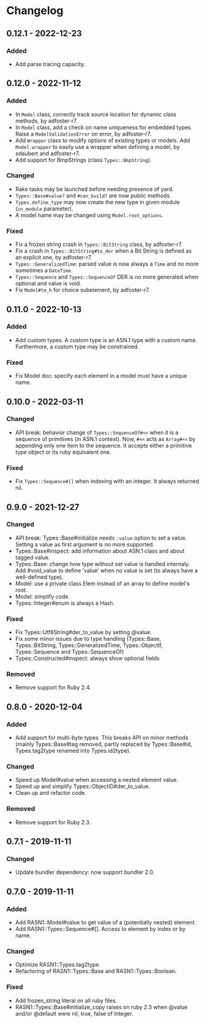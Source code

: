 # Changelog

## 0.12.1 - 2022-12-23

### Added

* Add parse tracing capacity.

## 0.12.0 - 2022-11-12

### Added

* In `Model` class, correctly track source location for dynamic class methods, by adfoster-r7.
* In `Model` class, add a check on name uniqueness for embedded types. Raise a `ModelValidationError` on error, by adfoster-r7.
* Add `Wrapper` class to modify options of existing types or models. Add `Model.wrapper` to easily use a wrapper when defining a model, by sdaubert and adfoster-r7.
* Add support for BmpStrings (class `Types::BmpString`).

### Changed

* Rake tasks may be launched before needing presence of yard.
* `Types::Base#value?` and `#can_build?` are now public methods.
* `Types.define_type` may now create the new type in given module (`in_module` parameter).
* A model name may be changed using `Model.root_options`.

### Fixed

* Fix a frozen string crash in `Types::BitString` class, by adfoster-r7.
* Fix a crash in `Types::BitString#to_der` when a Bit String is defined as an explicit one, by adfoster-r7.
* `Types::GeneralizedTime`: parsed value is now always a `Time` and no more sometimes a `DateTime`.
* `Types::Sequence` and `Types::SequenceOf` DER is no more generated when optional and value is void.
* Fix `Model#to_h` for choice subelement, by adfoster-r7.

## 0.11.0 - 2022-10-13

### Added

* Add custom types. A custom type is an ASN.1 type with a custom name. Furthermore, a custom type may be constrained.

### Fixed

* Fix Model doc: specify each element in a model must have a unique name.

## 0.10.0 - 2022-03-11

### Changed

* API break: behavior change of `Types::SequenceOf#<<` when it is a sequence of primitives (in ASN.1 context). Now, `#<<` acts as `Array#<<` by appending only one item to the sequence. It accepts either a primitive type object or its ruby equivalent one.

### Fixed

* Fix `Types::Sequence#[]` when indexing with an integer. It always returned nil.

## 0.9.0 - 2021-12-27

### Changed

* API break: Types::Base#initialize needs `:value` option to set a value. Setting a
  value as first argument is no more supported.
* Types::Base#inspect: add information about ASN.1 class and about tagged value.
* Types::Base: change how type without set value is handled internaly. Add #void_value to define 'value' when no value is set (to always have a well-defined type).
* Model: use a private class Elem instead of an array to define model's root.
* Model: simplify code.
* Types::Integer#enum is always a Hash.

### Fixed

* Fix Types::Utf8String#der_to_value by setting @value.
* Fix some minor issues due to type handling (Types::Base, Types::BitString,
  Types::GeneralizedTime, Types::ObjectIf, Types::Sequence and Types::SequenceOf)
* Types::Constructed#inspect: always show optional fields

### Removed

* Remove support for Ruby 2.4.

## 0.8.0 - 2020-12-04

### Added

* Add support for multi-byte types. This breaks API on minor methods (mainly
  Types::Base#tag removed, partly replaced by Types::Base#id, Types.tag2type renamed into Types.id2type).

### Changed

* Speed up Model#value when accessing a nested element value.
* Speed up and simplify Types::ObjectID#der_to_value.
* Clean up and refactor code.

### Removed

* Remove support for Ruby 2.3.

## 0.7.1 - 2019-11-11

### Changed

* Update bundler dependency: now support bundler 2.0.

## 0.7.0 - 2019-11-11

### Added

* Add RASN1::Model#value to get value of a (potentially nested) element.
* Add RASN1::Types::Sequence#[]. Access to element by index or by name.

### Changed

* Optimize RASN1::Types.tag2type.
* Refactoring of RASN1::Types::Base and RASN1::Types::Boolean.

### Fixed

* Add frozen_string literal on all ruby files.
* RASN1::Types::Base#initialize_copy raises on ruby 2.3 when @value and/or @default were nil, true, false of Integer.
